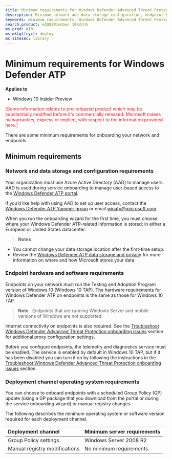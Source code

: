 ```yaml
---
title: Minimum requirements for Windows Defender Advanced Threat Protection
description: Minimum network and data storage configuration, endpoint hardware and software requirements, and deployment channel requirements for Windows Defender ATP.
keywords: minimum requirements, Windows Defender Advanced Threat Protection minimum requirements, network and data storage, endpoint, endpoint configuration, deployment channel
search.product: eADQiWindows 10XVcnh 
ms.prod: W10
ms.mktglfcycl: deploy
ms.sitesec: library
---
```


# Minimum requirements for Windows Defender ATP

**Applies to**

- Windows 10 Insider Preview

<span style="color:#ED1C24;">[Some information relates to pre-released product which may be substantially modified before it's commercially released. Microsoft makes no warranties, express or implied, with respect to the information provided here.]</span>

There are some minimum requirements for onboarding your network and endpoints.

## Minimum requirements

### Network and data storage and configuration requirements
Your organization must use Azure Active Directory (AAD) to manage users. AAD is used during
service onboarding to manage user-based access to the [Windows Defender ATP portal](https://seville.windows.com/).

If you’d like help with using AAD to set up user access, contact the
[Windows Defender ATP Yammer group](https://www.yammer.com/wsscengineering/\#/threads/inGroup?type=in\_group&feedId=7108776&view=all)
or email [winatp@microsoft.com](mailto:winatp@microsoft.com).

When you run the onboarding wizard for the first time, you must choose
where your Windows Defender ATP-related information is stored: in either
a European or United States datacenter.

> **Notes**&nbsp;&nbsp;
-   You cannot change your data storage location after the
    first-time setup.
-   Review the [Windows Defender ATP data storage and privacy](data-storage-privacy-windows-defender-advanced-threat-protection.md) for more information on where and how
    Microsoft stores your data.

### Endpoint hardware and software requirements
Endpoints on your network must run the Testing and Adoption Program
version of Windows 10 (Windows 10 TAP). The hardware requirements for
Windows Defender ATP on endpoints is the same as those for Windows 10
TAP.

> **Note**&nbsp;&nbsp; Endpoints that are running Windows
Server and mobile versions of Windows are not supported.

Internet connectivity on endpoints is also required. See the
[Troubleshoot Windows Defender Advanced Threat Protection onboarding issues](troubleshoot-onboarding-windows-advanced-threat-protection.md)
section for additional proxy configuration settings.

Before you configure endpoints, the telemetry and diagnostics service must be enabled. The service is enabled by default in Windows 10 TAP, but if it has been
disabled you can turn it on by following the instructions in the
[Troubleshoot Windows Defender Advanced Threat Protection onboarding issues](troubleshoot-onboarding-windows-advanced-threat-protection.md) section.

### Deployment channel operating system requirements

You can choose to onboard endpoints with a scheduled Group Policy
(GP) update (using a GP package that you
download from the portal or during the service onboarding wizard) or
manual registry changes.

The following describes the minimum operating system or software version
required for each deployment channel.

Deployment channel | Minimum server requirements 
:---|:---
Group Policy settings | Windows Server 2008 R2
Manual registry modifications | No minimum requirements

